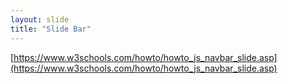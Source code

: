 ```yaml
---
layout: slide
title: "Slide Bar" 
---
```

[https://www.w3schools.com/howto/howto_js_navbar_slide.asp](https://www.w3schools.com/howto/howto_js_navbar_slide.asp)

